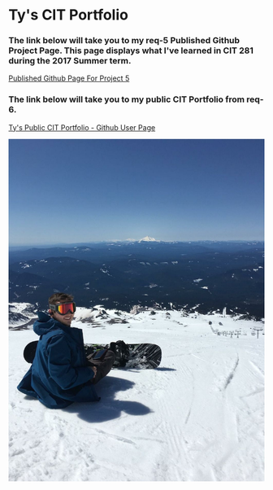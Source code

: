 # Ty's CIT Portfolio

### The link below will take you to my req-5 Published Github Project Page. This page displays what I've learned in CIT 281 during the 2017 Summer term.

[Published Github Page For Project 5](https://uo-cit.github.io/p4-tya1/ "Published Github Page For Project 5")


### The link below will take you to my public CIT Portfolio from req-6.

[Ty's Public CIT Portfolio - Github User Page](https://tya1.github.io/ "Ty's Public CIT Portfolio - Github User Page")

![Ty Amelung](images/Ty.png)
